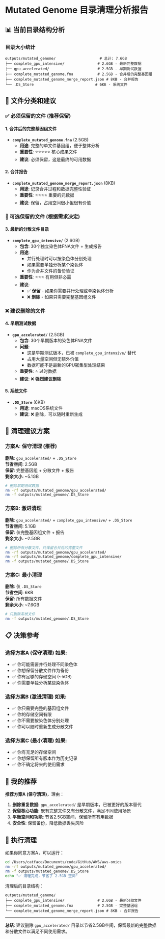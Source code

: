 # Mutated Genome 目录清理分析报告

## 📊 当前目录结构分析

### 目录大小统计
```
outputs/mutated_genome/                    # 总计: 7.6GB
├── complete_gpu_intensive/               # 2.6GB - 最新完整数据
├── gpu_accelerated/                      # 2.5GB - 早期测试数据
├── complete_mutated_genome.fna           # 2.5GB - 合并后的完整基因组
├── complete_mutated_genome_merge_report.json # 8KB - 合并报告
└── .DS_Store                            # 6KB - 系统文件
```

## 🎯 文件分类和建议

### ✅ **必须保留的文件** (推荐保留)

#### 1. 合并后的完整基因组文件
- **`complete_mutated_genome.fna`** (2.5GB)
  - **用途**: 完整的单文件基因组，便于整体分析
  - **重要性**: ⭐⭐⭐⭐⭐ 核心成果文件
  - **建议**: 必须保留，这是最终的可用数据

#### 2. 合并报告
- **`complete_mutated_genome_merge_report.json`** (8KB)
  - **用途**: 记录合并过程和数据完整性验证
  - **重要性**: ⭐⭐⭐⭐ 重要的元数据
  - **建议**: 保留，占用空间很小但很有价值

### 🤔 **可选保留的文件** (根据需求决定)

#### 3. 最新的分散文件目录
- **`complete_gpu_intensive/`** (2.6GB)
  - **包含**: 30个独立染色体FNA文件 + 生成报告
  - **用途**: 
    - 并行处理时可以按染色体分别处理
    - 如果需要单独分析某个染色体
    - 作为合并文件的备份验证
  - **重要性**: ⭐⭐⭐ 有用但非必需
  - **建议**: 
    - ✅ **保留** - 如果你需要并行处理或单染色体分析
    - ❌ **删除** - 如果只需要完整基因组文件

### ❌ **建议删除的文件**

#### 4. 早期测试数据
- **`gpu_accelerated/`** (2.5GB)
  - **包含**: 30个早期版本的染色体FNA文件
  - **问题**: 
    - 这是早期测试版本，已被 `complete_gpu_intensive/` 替代
    - 占用大量空间但无额外价值
    - 数据可能不是最新的GPU密集型处理结果
  - **重要性**: ⭐ 过时数据
  - **建议**: ❌ **强烈建议删除**

#### 5. 系统文件
- **`.DS_Store`** (6KB)
  - **用途**: macOS系统文件
  - **建议**: ❌ 删除，可以随时重新生成

## 🧹 清理建议方案

### 方案A: 保守清理 (推荐)
**删除**: `gpu_accelerated/` + `.DS_Store`  
**节省空间**: 2.5GB  
**保留**: 完整基因组 + 分散文件 + 报告  
**剩余大小**: ~5.1GB

```bash
# 删除早期测试数据
rm -rf outputs/mutated_genome/gpu_accelerated/
rm -f outputs/mutated_genome/.DS_Store
```

### 方案B: 激进清理
**删除**: `gpu_accelerated/` + `complete_gpu_intensive/` + `.DS_Store`  
**节省空间**: 5.1GB  
**保留**: 仅完整基因组文件 + 报告  
**剩余大小**: ~2.5GB

```bash
# 删除所有分散文件，只保留合并后的完整文件
rm -rf outputs/mutated_genome/gpu_accelerated/
rm -rf outputs/mutated_genome/complete_gpu_intensive/
rm -f outputs/mutated_genome/.DS_Store
```

### 方案C: 最小清理
**删除**: 仅 `.DS_Store`  
**节省空间**: 6KB  
**保留**: 所有数据文件  
**剩余大小**: ~7.6GB

```bash
# 只删除系统文件
rm -f outputs/mutated_genome/.DS_Store
```

## 📋 决策参考

### 选择方案A (保守清理) 如果:
- ✅ 你可能需要并行处理不同染色体
- ✅ 你想保留分散文件作为备份
- ✅ 你有足够的存储空间 (~5GB)
- ✅ 你需要单独分析某些染色体

### 选择方案B (激进清理) 如果:
- ✅ 你只需要完整的基因组文件
- ✅ 你的存储空间有限
- ✅ 你不需要按染色体分别处理
- ✅ 你可以随时重新生成分散文件

### 选择方案C (最小清理) 如果:
- ✅ 你有充足的存储空间
- ✅ 你想保留所有版本作为历史记录
- ✅ 你不确定将来的使用需求

## 🎯 我的推荐

**推荐方案A (保守清理)**，理由：
1. **删除重复数据**: `gpu_accelerated/` 是早期版本，已被更好的版本替代
2. **保留核心功能**: 既有完整文件又有分散文件，满足不同使用场景
3. **平衡空间和功能**: 节省2.5GB空间，保留所有有用数据
4. **安全性**: 保留备份，降低数据丢失风险

## 🚀 执行清理

如果你同意方案A，可以运行：
```bash
cd /Users/catface/Documents/code/GitHub/AWS/aws-omics
rm -rf outputs/mutated_genome/gpu_accelerated/
rm -f outputs/mutated_genome/.DS_Store
echo "✅ 清理完成，节省了 2.5GB 空间"
```

清理后的目录结构：
```
outputs/mutated_genome/
├── complete_gpu_intensive/               # 2.6GB - 最新分散文件
├── complete_mutated_genome.fna           # 2.5GB - 完整基因组
└── complete_mutated_genome_merge_report.json # 8KB - 合并报告
```

---

**总结**: 建议删除 `gpu_accelerated/` 目录以节省2.5GB空间，保留最新的完整数据和分散文件以满足不同使用需求。
